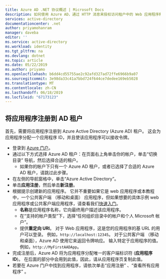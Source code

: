 ```yaml
---
title: Azure AD .NET 协议概述 | Microsoft Docs
description: 如何使用 Azure AD，通过 HTTP 消息来授权访问租户中的 Web 应用程序和 Web API。
services: active-directory
documentationcenter: .net
author: priyamohanram
manager: daveba
editor: ''
ms.service: active-directory
ms.workload: identity
ms.tgt_pltfrm: na
ms.devlang: dotnet
ms.topic: article
ms.date: 05/22/2019
ms.author: priyamo
ms.openlocfilehash: b6dd4cd55755ae2c92afd327ad72ffe6966b9a07
ms.sourcegitcommit: 3e98da33c41a7bbd724f644ce7dedee169eb5028
ms.translationtype: MT
ms.contentlocale: zh-CN
ms.lasthandoff: 06/18/2019
ms.locfileid: "67173123"
---
```

## <a name="register-your-application-with-your-ad-tenant"></a>将应用程序注册到 AD 租户
首先，需要将应用程序注册到 Azure Active Directory (Azure AD) 租户。 这会为应用程序分配一个应用程序 ID，并且使该应用程序可以接收令牌。

* 登录到 [Azure 门户](https://portal.azure.com)。
* 通过以下方式选择 Azure AD 租户：在页面右上角单击你的帐户，单击“切换目录”  导航，然后选择合适的租户。 
  * 如果你的帐户下只有一个 Azure AD 租户，或者已选择了合适的 Azure AD 租户，请跳过此步骤。
* 在左侧的导航窗格中，单击“Azure Active Directory”。 
* 单击**应用注册**，然后单击**新注册**。
* 根据提示创建新的应用程序。 它并不重要如果它是 web 应用程序或本教程中，一个公共客户端 （移动和桌面） 应用程序，但如果想要的具体示例 web 应用程序或公共客户端应用程序，请查看我们[快速入门](../articles/active-directory/develop/v1-overview.md)。
  * **名称**是应用程序名称，它向最终用户描述该应用程序。
  * 在“支持的帐户类型”下，选择“任何组织目录中的帐户和个人 Microsoft 帐户”。  
  * 提供**重定向 URI**。 对于 Web 应用程序，这是您的应用程序的基 URL 的用户可以登录。  例如，`http://localhost:12345`。 对于公共客户端 （移动和桌面），Azure AD 使用它来返回令牌响应。 输入特定于应用程序的值。  例如，`http://MyFirstAADApp`。
    <!--TODO: add once App ID URI is configurable: The **App ID URI** is a unique identifier for your application. The convention is to use `https://<tenant-domain>/<app-name>`, e.g. `https://contoso.onmicrosoft.com/my-first-aad-app`-->  
* 完成注册后，Azure AD 将为应用程序分配唯一的客户端标识符 (**应用程序 ID**)。 在后面的部分中会用到此值，因此，请从应用程序页复制此值。
* 若要在 Azure 门户中找到应用程序，请依次单击“应用注册”  、“查看所有应用程序”  。
